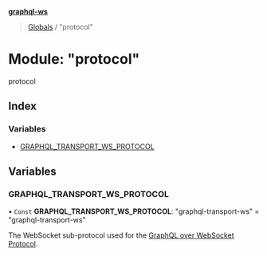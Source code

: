 **[graphql-ws](../README.md)**

> [Globals](../README.md) / "protocol"

# Module: "protocol"

protocol

## Index

### Variables

* [GRAPHQL\_TRANSPORT\_WS\_PROTOCOL](_protocol_.md#graphql_transport_ws_protocol)

## Variables

### GRAPHQL\_TRANSPORT\_WS\_PROTOCOL

• `Const` **GRAPHQL\_TRANSPORT\_WS\_PROTOCOL**: \"graphql-transport-ws\" = "graphql-transport-ws"

The WebSocket sub-protocol used for the [GraphQL over WebSocket Protocol](/PROTOCOL.md).
